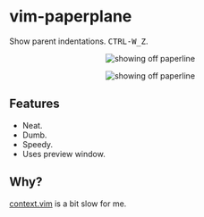 # vim-paperplane

Show parent indentations. <kbd>CTRL-W_Z</kbd>.

<p align="center">
  <img alt="showing off paperline" src="https://user-images.githubusercontent.com/30056345/80918629-81f0cd00-8d55-11ea-949c-e877a3fb4184.png">
</p>

<p align="center">
  <img alt="showing off paperline" src="https://user-images.githubusercontent.com/30056345/80918631-82896380-8d55-11ea-9293-2028ae493e34.png">
</p>

## Features

- Neat.
- Dumb.
- Speedy.
- Uses preview window.

## Why?

[context.vim](https://github.com/wellle/context.vim) is a bit slow for me.
